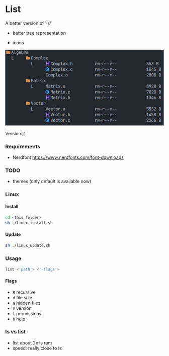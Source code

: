 # List


A better version of 'ls'

- better tree representation

- icons

![alt text](./screenshots/image.png)

Version 2

### Requirements

- Nerdfont https://www.nerdfonts.com/font-downloads

### TODO

- themes (only default is available now)


### Linux

#### Install

```sh
cd <this folder>
sh ./linux_install.sh
```

#### Update

```sh
sh ./linux_update.sh
```

### Usage
``` bash
list <'path'> <'-flags'>
```

#### Flags

- ```R``` recursive
- ```d``` file size
- ```a``` hidden files
- ```V``` version
- ```l``` permissions
- ```h``` help

### ls vs list

- list about 2x ls ram
- speed: really close to ls
